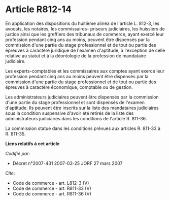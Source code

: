 # Article R812-14

En application des dispositions du huitième alinéa de l'article L. 812-3, les avocats, les notaires, les commissaires-
priseurs judiciaires, les huissiers de justice ainsi que les greffiers des tribunaux de commerce, ayant exercé leur
profession pendant cinq ans au moins, peuvent être dispensés par la commission d'une partie du stage professionnel et de tout
ou partie des épreuves à caractère juridique de l'examen d'aptitude, à l'exception de celle relative au statut et à la
déontologie de la profession de mandataire judiciaire. 

Les experts-comptables et les commissaires aux comptes ayant exercé leur profession pendant cinq ans au moins peuvent être
dispensés par la commission d'une partie du stage professionnel et de tout ou partie des épreuves à caractère économique,
comptable ou de gestion. 

Les administrateurs judiciaires peuvent être dispensés par la commission d'une partie du stage professionnel et sont
dispensés de l'examen d'aptitude. Ils peuvent être inscrits sur la liste des mandataires judiciaires sous la condition
suspensive d'avoir été retirés de la liste des administrateurs judiciaires dans les conditions de l'article R. 811-36. 

La commission statue dans les conditions prévues aux articles R. 811-33 à R. 811-35.

**Liens relatifs à cet article**

_Codifié par_:

  - Décret n°2007-431 2007-03-25 JORF 27 mars 2007

_Cite_:

  - Code de commerce - art. L812-3 (V)
  - Code de commerce - art. R811-33 (V)
  - Code de commerce - art. R811-36 (V)
